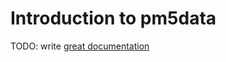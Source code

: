 # Introduction to pm5data

TODO: write [great documentation](http://jacobian.org/writing/what-to-write/)
